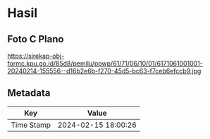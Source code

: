 # Hasil

## Foto C Plano

https://sirekap-obj-formc.kpu.go.id/85d8/pemilu/ppwp/61/71/06/10/01/6171061001001-20240214-155556--d16b2e6b-f270-45d5-bc63-f7ceb6efccb9.jpg


## Metadata

| Key        | Value               |
| ---------- | ------------------- |
| Time Stamp | 2024-02-15 18:00:26 |



